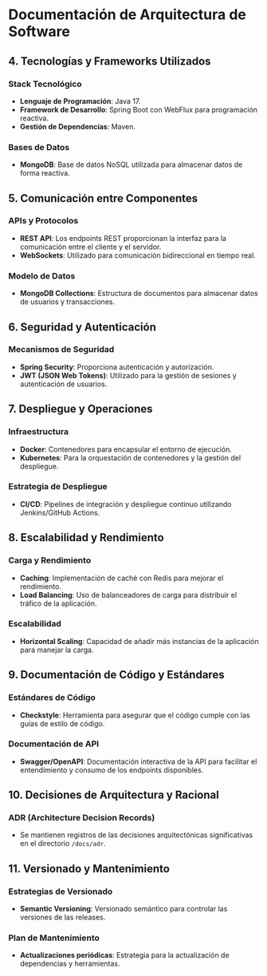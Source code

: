 # Documentación de Arquitectura de Software

## 4. Tecnologías y Frameworks Utilizados

### Stack Tecnológico
- **Lenguaje de Programación**: Java 17.
- **Framework de Desarrollo**: Spring Boot con WebFlux para programación reactiva.
- **Gestión de Dependencias**: Maven.

### Bases de Datos
- **MongoDB**: Base de datos NoSQL utilizada para almacenar datos de forma reactiva.

## 5. Comunicación entre Componentes

### APIs y Protocolos
- **REST API**: Los endpoints REST proporcionan la interfaz para la comunicación entre el cliente y el servidor.
- **WebSockets**: Utilizado para comunicación bidireccional en tiempo real.

### Modelo de Datos
- **MongoDB Collections**: Estructura de documentos para almacenar datos de usuarios y transacciones.

## 6. Seguridad y Autenticación

### Mecanismos de Seguridad
- **Spring Security**: Proporciona autenticación y autorización.
- **JWT (JSON Web Tokens)**: Utilizado para la gestión de sesiones y autenticación de usuarios.

## 7. Despliegue y Operaciones

### Infraestructura
- **Docker**: Contenedores para encapsular el entorno de ejecución.
- **Kubernetes**: Para la orquestación de contenedores y la gestión del despliegue.

### Estrategia de Despliegue
- **CI/CD**: Pipelines de integración y despliegue continuo utilizando Jenkins/GitHub Actions.

## 8. Escalabilidad y Rendimiento

### Carga y Rendimiento
- **Caching**: Implementación de caché con Redis para mejorar el rendimiento.
- **Load Balancing**: Uso de balanceadores de carga para distribuir el tráfico de la aplicación.

### Escalabilidad
- **Horizontal Scaling**: Capacidad de añadir más instancias de la aplicación para manejar la carga.

## 9. Documentación de Código y Estándares

### Estándares de Código
- **Checkstyle**: Herramienta para asegurar que el código cumple con las guías de estilo de código.

### Documentación de API
- **Swagger/OpenAPI**: Documentación interactiva de la API para facilitar el entendimiento y consumo de los endpoints disponibles.

## 10. Decisiones de Arquitectura y Racional

### ADR (Architecture Decision Records)
- Se mantienen registros de las decisiones arquitectónicas significativas en el directorio `/docs/adr`.

## 11. Versionado y Mantenimiento

### Estrategias de Versionado
- **Semantic Versioning**: Versionado semántico para controlar las versiones de las releases.

### Plan de Mantenimiento
- **Actualizaciones periódicas**: Estrategia para la actualización de dependencias y herramientas.